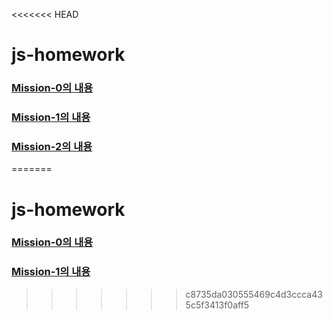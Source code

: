 <<<<<<< HEAD
# js-homework

### [Mission-0의 내용](https://github.com/EraMorgett4/js-homework/blob/main/mission00/README.md)

### [Mission-1의 내용](https://github.com/EraMorgett4/js-homework/blob/main/mission01/README.md)

### [Mission-2의 내용](https://github.com/EraMorgett4/js-homework/blob/main/mission02/README.md)
=======
# js-homework

### [Mission-0의 내용](https://github.com/EraMorgett4/js-homework/blob/main/mission00/README.md)

### [Mission-1의 내용](https://github.com/EraMorgett4/js-homework/blob/main/mission01/naver_login/README.md)
>>>>>>> c8735da030555469c4d3ccca435c5f3413f0aff5
